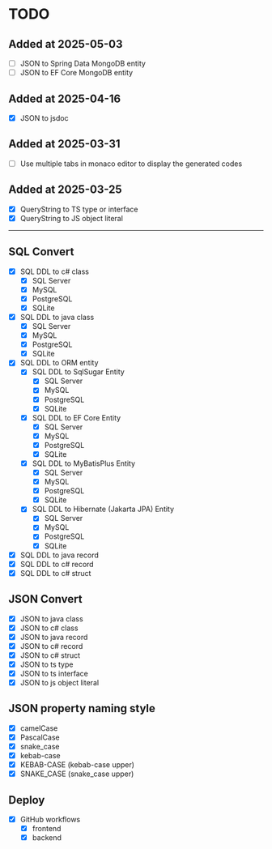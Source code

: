 # TODO

## Added at 2025-05-03

- [ ] JSON to Spring Data MongoDB entity
- [ ] JSON to EF Core MongoDB entity

## Added at 2025-04-16

- [x] JSON to jsdoc

## Added at 2025-03-31

- [ ] Use multiple tabs in monaco editor to display the generated codes

## Added at 2025-03-25

- [x] QueryString to TS type or interface
- [x] QueryString to JS object literal

----

## SQL Convert

- [x] SQL DDL to c# class
  - [x] SQL Server
  - [x] MySQL
  - [x] PostgreSQL
  - [x] SQLite
- [x] SQL DDL to java class
  - [x] SQL Server
  - [x] MySQL
  - [x] PostgreSQL
  - [x] SQLite
- [x] SQL DDL to ORM entity
  - [x] SQL DDL to SqlSugar Entity
    - [x] SQL Server
    - [x] MySQL
    - [x] PostgreSQL
    - [x] SQLite
  - [x] SQL DDL to EF Core Entity
    - [x] SQL Server
    - [x] MySQL
    - [x] PostgreSQL
    - [x] SQLite
  - [x] SQL DDL to MyBatisPlus Entity
    - [x] SQL Server
    - [x] MySQL
    - [x] PostgreSQL
    - [x] SQLite
  - [x] SQL DDL to Hibernate (Jakarta JPA) Entity
    - [x] SQL Server
    - [x] MySQL
    - [x] PostgreSQL
    - [x] SQLite
- [x] SQL DDL to java record
- [x] SQL DDL to c# record
- [x] SQL DDL to c# struct

## JSON Convert

- [x] JSON to java class
- [x] JSON to c# class
- [x] JSON to java record
- [x] JSON to c# record
- [x] JSON to c# struct
- [x] JSON to ts type
- [x] JSON to ts interface
- [x] JSON to js object literal

## JSON property naming style

- [x] camelCase
- [x] PascalCase
- [x] snake_case
- [x] kebab-case
- [x] KEBAB-CASE (kebab-case upper)
- [x] SNAKE_CASE (snake_case upper)

## Deploy

- [x] GitHub workflows
  - [x] frontend
  - [x] backend
